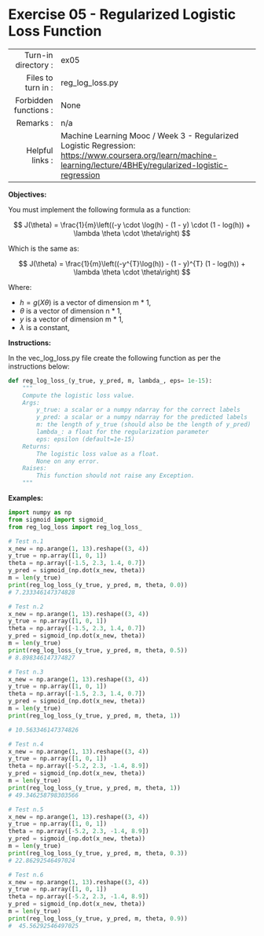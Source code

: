 # Exercise 05 - Regularized Logistic Loss Function

|                         |                         |
| -----------------------:| ----------------------- |
|   Turn-in directory :   |  ex05                   |
|   Files to turn in :    |  reg_log_loss.py        |
|   Forbidden functions : |  None                   |
|   Remarks :             |  n/a                    |
|   Helpful links :       |  Machine Learning Mooc / Week 3 - Regularized Logistic Regression: https://www.coursera.org/learn/machine-learning/lecture/4BHEy/regularized-logistic-regression


**Objectives:**

You must implement the following formula as a function:  

$$
J(\theta) = \frac{1}{m}\left((-y \cdot \log(h) - (1 - y) \cdot (1 - log(h))  + \lambda \theta \cdot \theta\right) 
$$

Which is the same as:

$$
J(\theta) = \frac{1}{m}\left((-y^{T}\log(h)) - (1 - y)^{T} (1 - log(h)) + \lambda \theta \cdot \theta\right)
$$

Where:
- $h = g(X\theta)$ is a vector of dimension m * 1,
- $\theta$ is a vector of dimension n * 1,
- $y$ is a vector of dimension m * 1,
- $\lambda$ is a constant,

**Instructions:**

In the vec_log_loss.py file create the following function as per the instructions below: 
```python
def reg_log_loss_(y_true, y_pred, m, lambda_, eps= 1e-15):
    """
    Compute the logistic loss value.
    Args:
        y_true: a scalar or a numpy ndarray for the correct labels
        y_pred: a scalar or a numpy ndarray for the predicted labels
        m: the length of y_true (should also be the length of y_pred)
        lambda_: a float for the regularization parameter
        eps: epsilon (default=1e-15)
    Returns:
        The logistic loss value as a float.
        None on any error.
    Raises:
        This function should not raise any Exception.
    """
```


**Examples:**
```python
import numpy as np
from sigmoid import sigmoid_
from reg_log_loss import reg_log_loss_

# Test n.1
x_new = np.arange(1, 13).reshape((3, 4))
y_true = np.array([1, 0, 1])
theta = np.array([-1.5, 2.3, 1.4, 0.7])
y_pred = sigmoid_(np.dot(x_new, theta))
m = len(y_true)
print(reg_log_loss_(y_true, y_pred, m, theta, 0.0))     
# 7.233346147374828

# Test n.2
x_new = np.arange(1, 13).reshape((3, 4))
y_true = np.array([1, 0, 1])
theta = np.array([-1.5, 2.3, 1.4, 0.7])
y_pred = sigmoid_(np.dot(x_new, theta))
m = len(y_true)
print(reg_log_loss_(y_true, y_pred, m, theta, 0.5))     
# 8.898346147374827

# Test n.3
x_new = np.arange(1, 13).reshape((3, 4))
y_true = np.array([1, 0, 1])
theta = np.array([-1.5, 2.3, 1.4, 0.7])
y_pred = sigmoid_(np.dot(x_new, theta))
m = len(y_true)
print(reg_log_loss_(y_true, y_pred, m, theta, 1)) 

# 10.563346147374826

# Test n.4
x_new = np.arange(1, 13).reshape((3, 4))
y_true = np.array([1, 0, 1])
theta = np.array([-5.2, 2.3, -1.4, 8.9])
y_pred = sigmoid_(np.dot(x_new, theta))
m = len(y_true)
print(reg_log_loss_(y_true, y_pred, m, theta, 1))     
# 49.346258798303566

# Test n.5
x_new = np.arange(1, 13).reshape((3, 4))
y_true = np.array([1, 0, 1])
theta = np.array([-5.2, 2.3, -1.4, 8.9])
y_pred = sigmoid_(np.dot(x_new, theta))
m = len(y_true)
print(reg_log_loss_(y_true, y_pred, m, theta, 0.3))     
# 22.86292546497024

# Test n.6
x_new = np.arange(1, 13).reshape((3, 4))
y_true = np.array([1, 0, 1])
theta = np.array([-5.2, 2.3, -1.4, 8.9])
y_pred = sigmoid_(np.dot(x_new, theta))
m = len(y_true)
print(reg_log_loss_(y_true, y_pred, m, theta, 0.9))     
#  45.56292546497025
```
